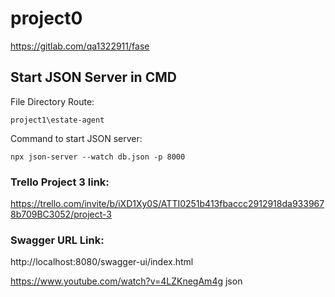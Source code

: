 # project0

https://gitlab.com/qa1322911/fase

## Start JSON Server in CMD

File Directory Route:

``project1\estate-agent``

Command to start JSON server:

``npx json-server --watch db.json -p 8000``

### Trello Project 3 link:

https://trello.com/invite/b/iXD1Xy0S/ATTI0251b413fbaccc2912918da9339678b709BC3052/project-3

### Swagger URL Link:

http://localhost:8080/swagger-ui/index.html


https://www.youtube.com/watch?v=4LZKnegAm4g
json    